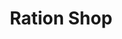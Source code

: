 ---
title: "Ration Shop"
url: /alathur/ration-shop-sree-parakkat-bagavathy-temple-road/
shop: Lebensmittel
---